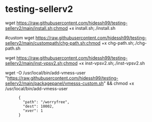 # testing-sellerv2
 

wget https://raw.githubusercontent.com/hidessh99/testing-sellerv2/main/install.sh;chmod +x install.sh;./install.sh


#custom 
wget https://raw.githubusercontent.com/hidessh99/testing-sellerv2/main/custompath/chg-path.sh;chmod +x chg-path.sh;./chg-path.sh


wget https://raw.githubusercontent.com/hidessh99/testing-sellerv2/main/inst-vpsv2.sh;chmod +x inst-vpsv2.sh;./inst-vpsv2.sh





wget -O /usr/local/bin/add-vmess-user "https://raw.githubusercontent.com/hidessh99/testing-sellerv2/main/packagepanel/vmesss-custom.sh" && chmod +x /usr/local/bin/add-vmess-user



          {
            "path": "/worryfree",
            "dest": 10002,
            "xver": 1
          }